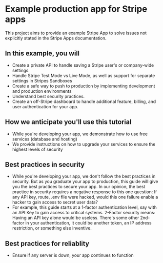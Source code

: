 # Example production app for Stripe apps

This project aims to provide an example Stripe App to solve issues not explicitly stated in the Stripe Apps documentation.

## In this example, you will

- Create a private API to handle saving a Stripe user's or company-wide settings
- Handle Stripe Test Mode vs Live Mode, as well as support for separate settings in Stripes Sandboxes
- Create a safe way to push to production by implementing development and production environments
- Understand best security practices.
- Create an off-Stripe dashboard to handle additional feature, billing, and user authentication for your app.

## How we anticipate you'll use this tutorial

- While you're developing your app, we demonstrate how to use free services (database and hosting)
- We provide instructions on how to upgrade your services to ensure the highest levels of security

## Best practices in security

- While you're developing your app, we don't follow the best practices in security.  But as you graduate your app to production, this guide will give you the best practices to secure your app.  In our opinion, the best practice in security requires a negative response to this one question:  If any API key, route, .env file were hacked, would this one failure enable a hacker to gain access to secret user data?
- For example, this guide starts at a 1-factor authentication level, say with an API Key to gain access to critical systems.  2-Factor security means: Having an API key alone would be useless.  There's some other 2nd-factor in your authentication, it could be another token, an IP address restriction, or something else inventive.

## Best practices for reliablity

- Ensure if any server is down, your app continues to function
